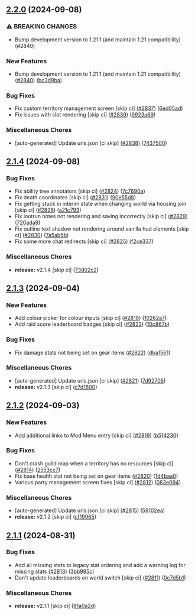 ## [2.2.0](https://github.com/Wynntils/Wynntils/compare/v2.1.4...v2.2.0) (2024-09-08)


### ⚠ BREAKING CHANGES

* Bump development version to 1.21.1 (and maintain 1.21 compatibility) (#2840)

### New Features

* Bump development version to 1.21.1 (and maintain 1.21 compatibility) ([#2840](https://github.com/Wynntils/Wynntils/issues/2840)) ([bc3d9ba](https://github.com/Wynntils/Wynntils/commit/bc3d9baf21b623bb5207f9ea16bba9490a25f144))


### Bug Fixes

* Fix custom territory management screen [skip ci] ([#2837](https://github.com/Wynntils/Wynntils/issues/2837)) ([6ed05ad](https://github.com/Wynntils/Wynntils/commit/6ed05ade533f55a19ddba8046308263929341b93))
* Fix issues with slot rendering [skip ci] ([#2839](https://github.com/Wynntils/Wynntils/issues/2839)) ([9923a69](https://github.com/Wynntils/Wynntils/commit/9923a69f8e6de2a2653cc76aaf84908988aa9b6e))


### Miscellaneous Chores

* [auto-generated] Update urls.json [ci skip] ([#2838](https://github.com/Wynntils/Wynntils/issues/2838)) ([7437500](https://github.com/Wynntils/Wynntils/commit/7437500f34509054f5e6e5ca7534b08632b50b31))

## [2.1.4](https://github.com/Wynntils/Wynntils/compare/v2.1.3...v2.1.4) (2024-09-08)


### Bug Fixes

* Fix ability tree annotators [skip ci] ([#2824](https://github.com/Wynntils/Wynntils/issues/2824)) ([7c7690a](https://github.com/Wynntils/Wynntils/commit/7c7690ae9aef3aebea4cecf96a5b55d855daedd7))
* Fix death coordinates [skip ci] ([#2831](https://github.com/Wynntils/Wynntils/issues/2831)) ([90e55d8](https://github.com/Wynntils/Wynntils/commit/90e55d82bf6756ad7fb36c6bfba831ea0b4aec10))
* Fix getting stuck in interim state when changing world via housing join [skip ci] ([#2826](https://github.com/Wynntils/Wynntils/issues/2826)) ([a21c793](https://github.com/Wynntils/Wynntils/commit/a21c793ffac52e044e96e09b918e786240dc5092))
* Fix lootrun notes not rendering and saving incorrectly [skip ci] ([#2829](https://github.com/Wynntils/Wynntils/issues/2829)) ([720ada9](https://github.com/Wynntils/Wynntils/commit/720ada91dab3b4d5ca9e1e840be630fad39d7acb))
* Fix outline text shadow not rendering around vanilla hud elements [skip ci] ([#2830](https://github.com/Wynntils/Wynntils/issues/2830)) ([7a5ab6b](https://github.com/Wynntils/Wynntils/commit/7a5ab6b10c3dd5dffbdb584545bcdf2cc5748e0c))
* Fix some more chat redirects [skip ci] ([#2825](https://github.com/Wynntils/Wynntils/issues/2825)) ([f2ce337](https://github.com/Wynntils/Wynntils/commit/f2ce33751e4617a8396f6a8fb406dcaa18650244))


### Miscellaneous Chores

* **release:** v2.1.4 [skip ci] ([73d02c2](https://github.com/Wynntils/Wynntils/commit/73d02c20f959724c5a4225f264089fd0f9f06515))

## [2.1.3](https://github.com/Wynntils/Wynntils/compare/v2.1.2...v2.1.3) (2024-09-04)


### New Features

* Add colour picker for colour inputs [skip ci] ([#2818](https://github.com/Wynntils/Wynntils/issues/2818)) ([10262a7](https://github.com/Wynntils/Wynntils/commit/10262a7303c6b4879f8136ba08b11d9b841eb477))
* Add raid score leaderboard badges [skip ci] ([#2823](https://github.com/Wynntils/Wynntils/issues/2823)) ([10c867b](https://github.com/Wynntils/Wynntils/commit/10c867bb9b0d1b0aaef4f635c0ec84a7e1625471))


### Bug Fixes

* Fix damage stats not being set on gear items ([#2822](https://github.com/Wynntils/Wynntils/issues/2822)) ([dba1561](https://github.com/Wynntils/Wynntils/commit/dba1561d1244c5c57df4215f090fe3c9617e4066))


### Miscellaneous Chores

* [auto-generated] Update urls.json [ci skip] ([#2821](https://github.com/Wynntils/Wynntils/issues/2821)) ([7d92705](https://github.com/Wynntils/Wynntils/commit/7d92705623925e37b30d802f63c4ddd4d8721c15))
* **release:** v2.1.3 [skip ci] ([c7d1800](https://github.com/Wynntils/Wynntils/commit/c7d18006caa84dbaa402ef6646821a4c12e7a8d2))

## [2.1.2](https://github.com/Wynntils/Wynntils/compare/v2.1.1...v2.1.2) (2024-09-03)


### New Features

* Add additional links to Mod Menu entry [skip ci] ([#2819](https://github.com/Wynntils/Wynntils/issues/2819)) ([b514230](https://github.com/Wynntils/Wynntils/commit/b514230dbfb5c48939193c913690b0cf2c018c84))


### Bug Fixes

* Don't crash guild map when a territory has no resources [skip ci] ([#2814](https://github.com/Wynntils/Wynntils/issues/2814)) ([2553cc7](https://github.com/Wynntils/Wynntils/commit/2553cc71793932ca13066d4b399bd347f7d97b49))
* Fix base health stat not being set on gear items ([#2820](https://github.com/Wynntils/Wynntils/issues/2820)) ([1d4baa0](https://github.com/Wynntils/Wynntils/commit/1d4baa0cd72a0ba200a7b0ed03be992942cd13e8))
* Various party management screen fixes [skip ci] ([#2812](https://github.com/Wynntils/Wynntils/issues/2812)) ([083e094](https://github.com/Wynntils/Wynntils/commit/083e0942d98395b60d3988ec47763cdc53d8a973))


### Miscellaneous Chores

* [auto-generated] Update urls.json [ci skip] ([#2815](https://github.com/Wynntils/Wynntils/issues/2815)) ([59102ea](https://github.com/Wynntils/Wynntils/commit/59102eaf78e0eb56cf4e7fac4849c3bd6283c3b4))
* **release:** v2.1.2 [skip ci] ([cf19965](https://github.com/Wynntils/Wynntils/commit/cf19965a89b0fa7c36d0a045ae260706c9fdddc8))

## [2.1.1](https://github.com/Wynntils/Wynntils/compare/v2.1.0...v2.1.1) (2024-08-31)


### Bug Fixes

* Add all missing stats to legacy stat ordering and add a warning log for missing stats ([#2813](https://github.com/Wynntils/Wynntils/issues/2813)) ([3bb995c](https://github.com/Wynntils/Wynntils/commit/3bb995c5200ccbee3b889a6402e870586dc83888))
* Don't update leaderboards on world switch [skip ci] ([#2811](https://github.com/Wynntils/Wynntils/issues/2811)) ([0c7d5b1](https://github.com/Wynntils/Wynntils/commit/0c7d5b1d94501ed0cd010d2f6f338b1bd0d2b9d0))


### Miscellaneous Chores

* **release:** v2.1.1 [skip ci] ([81a0a2d](https://github.com/Wynntils/Wynntils/commit/81a0a2db298383bf960ae90a51bd462c8e44e6bd))

